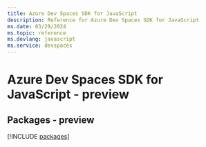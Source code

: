 ```yaml
---
title: Azure Dev Spaces SDK for JavaScript
description: Reference for Azure Dev Spaces SDK for JavaScript
ms.date: 03/29/2024
ms.topic: reference
ms.devlang: javascript
ms.service: devspaces
---
```

# Azure Dev Spaces SDK for JavaScript - preview
## Packages - preview
[!INCLUDE [packages](dev-spaces-index.md)]